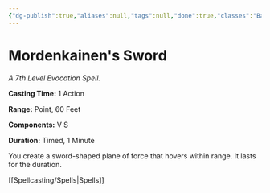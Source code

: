 ```yaml
---
{"dg-publish":true,"aliases":null,"tags":null,"done":true,"classes":"Bard, Wizard,","spellLevel":7,"school":"Evocation","source":"PHB","permalink":"/spells/mordenkainen-s-sword/","dgHomeLink":false,"dgPassFrontmatter":true}
---
```


# Mordenkainen's Sword
*A 7th Level Evocation Spell.*

**Casting Time:** 1 Action

**Range:** Point, 60 Feet

**Components:** V S 

**Duration:** Timed, 1 Minute

You create a sword-shaped plane of force that hovers within range. It lasts for the duration.

[[Spellcasting/Spells|Spells]]